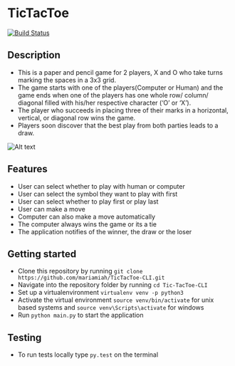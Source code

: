 # TicTacToe
[![Build Status](https://travis-ci.com/mariamiah/TicTacToe-CLI.svg?branch=develop)](https://travis-ci.com/mariamiah/TicTacToe-CLI)

## Description
- This is a paper and pencil game for 2 players, X and O who take turns marking the spaces in a 3x3 grid.
- The game starts with one of the players(Computer or Human) and the game ends when one of the players has one whole row/ column/ diagonal filled with his/her respective character (‘O’ or ‘X’).
- The player who succeeds in placing three of their marks in a horizontal, vertical, or diagonal row wins the game.
- Players soon discover that the best play from both parties leads to a draw.

![Alt text](https://www.gameideasforkids.com/images/tictactoe.JPG "Optional Title")

## Features
- User can select whether to play with human or computer
- User can select the symbol they want to play with first
- User can select whether to play first or play last
- User can make a move
- Computer can also make a move automatically
- The computer always wins the game or its a tie
- The application notifies of the winner, the draw or the loser

## Getting started
- Clone this repository by running `git clone https://github.com/mariamiah/TicTacToe-CLI.git`
- Navigate into the repository folder by running `cd Tic-TacToe-CLI`
- Set up a virtualenvironment `virtualenv venv -p python3`
- Activate the virtual environment `source venv/bin/activate` for unix based systems and `source venv\Scripts\activate` for windows
- Run `python main.py` to start the application

## Testing
- To run tests locally type `py.test` on the terminal
